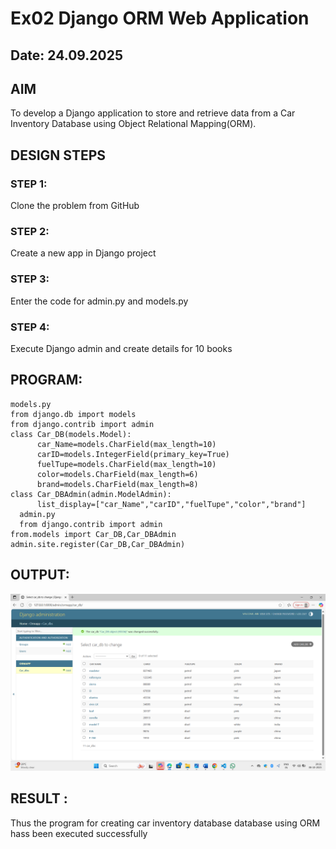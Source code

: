# Ex02 Django ORM Web Application
## Date: 24.09.2025

## AIM
To develop a Django application to store and retrieve data from a Car Inventory Database using Object Relational Mapping(ORM).

## DESIGN STEPS

### STEP 1:
Clone the problem from GitHub

### STEP 2:
Create a new app in Django project

### STEP 3:
Enter the code for admin.py and models.py

### STEP 4:
Execute Django admin and create details for 10 books

## PROGRAM:
```
models.py
from django.db import models
from django.contrib import admin
class Car_DB(models.Model):
      car_Name=models.CharField(max_length=10)
      carID=models.IntegerField(primary_key=True)
      fuelTupe=models.CharField(max_length=10)
      color=models.CharField(max_length=6)
      brand=models.CharField(max_length=8)
class Car_DBAdmin(admin.ModelAdmin):
      list_display=["car_Name","carID","fuelTupe","color","brand"]
  admin.py
  from django.contrib import admin
from.models import Car_DB,Car_DBAdmin
admin.site.register(Car_DB,Car_DBAdmin) 
```


## OUTPUT:
![alt text](<Screenshot (91).png>)



## RESULT :
Thus the program for creating car inventory database database using ORM hass been executed successfully
